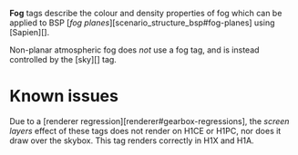 **Fog** tags describe the colour and density properties of fog which can be applied to BSP [_fog planes_][scenario_structure_bsp#fog-planes] using [Sapien][].

Non-planar atmospheric fog does _not_ use a fog tag, and is instead controlled by the [sky][] tag.

# Known issues
Due to a [renderer regression][renderer#gearbox-regressions], the _screen layers_ effect of these tags does not render on H1CE or H1PC, nor does it draw over the skybox. This tag renders correctly in H1X and H1A.
